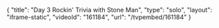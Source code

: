 {
    "title": "Day 3 Rockin' Trivia with Stone Man",
    "type": "solo",
    "layout": "iframe-static",
    "videoId": "161184",
    "url": "\/tvpembed\/161184"
}